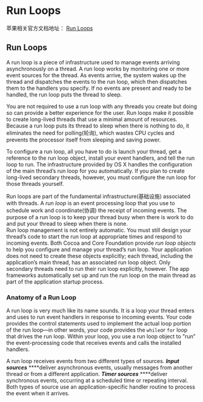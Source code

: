 # Run Loops

苹果相关官方文档地址： [Run Loops](https://developer.apple.com/library/archive/documentation/Cocoa/Conceptual/Multithreading/RunLoopManagement/RunLoopManagement.html#//apple_ref/doc/uid/10000057i-CH16-SW1)

## Run Loops

A run loop is a piece of infrastructure used to manage events arriving asynchronously on a thread. A run loop works by monitoring one or more event sources for the thread. As events arrive, the system wakes up the thread and dispatches the events to the run loop, which then dispatches them to the handlers you specify. If no events are present and ready to be handled, the run loop puts the thread to sleep.

You are not required to use a run loop with any threads you create but doing so can provide a better experience for the user. Run loops make it possible to create long-lived threads that use a minimal amount of resources. Because a run loop puts its thread to sleep when there is nothing to do, it eliminates the need for polling\(轮询\), which wastes CPU cycles and prevents the processor itself from sleeping and saving power.

To configure a run loop, all you have to do is launch your thread, get a reference to the run loop object, install your event handlers, and tell the run loop to run. The infrastructure provided by OS X handles the configuration of the main thread’s run loop for you automatically. If you plan to create long-lived secondary threads, however, you must configure the run loop for those threads yourself.  


Run loops are part of the fundamental infrastructure\(基础设施\) associated with threads. A _run loop_ is an event processing loop that you use to schedule work and coordinate\(协调\) the receipt of incoming events. The purpose of a run loop is to keep your thread busy when there is work to do and put your thread to sleep when there is none.  
Run loop management is not entirely automatic. You must still design your thread’s code to start the run loop at appropriate times and respond to incoming events. Both Cocoa and Core Foundation provide _run loop objects_ to help you configure and manage your thread’s run loop. Your application does not need to create these objects explicitly; each thread, including the application’s main thread, has an associated run loop object. Only secondary threads need to run their run loop explicitly, however. The app frameworks automatically set up and run the run loop on the main thread as part of the application startup process.  


### Anatomy of a Run Loop

A run loop is very much like its name sounds. It is a loop your thread enters and uses to run event handlers in response to incoming events. Your code provides the control statements used to implement the actual loop portion of the run loop—in other words, your code provides the `while`or `for` loop that drives the run loop. Within your loop, you use a run loop object to "run” the event-processing code that receives events and calls the installed handlers.

A run loop receives events from two different types of sources. _**Input sources**_ ****deliver asynchronous events, usually messages from another thread or from a different application. _**Timer sources**_ ****deliver synchronous events, occurring at a scheduled time or repeating interval. Both types of source use an application-specific handler routine to process the event when it arrives.  




